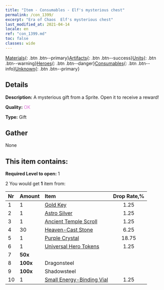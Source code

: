 ```yaml
---
title: "Item - Consumables - Elf's mysterious chest"
permalink: /con_1399/
excerpt: "Era of Chaos  Elf's mysterious chest"
last_modified_at: 2021-04-14
locale: en
ref: "con_1399.md"
toc: false
classes: wide
---
```

 [Materials](/Items/){: .btn .btn--primary}[Artifacts](/Items/Artifacts/){: .btn .btn--success}[Units](/Items/Units/){: .btn .btn--warning}[Heroes](/Items/Heroes/){: .btn .btn--danger}[Consumables](/Items/Consumables/){: .btn .btn--info}[Unknown](/Items/Unknown/){: .btn .btn--primary}

## Details
 **Description:** A mysterious gift from a Sprite. Open it to receive a reward!

 **Quality:** <span style="color: #DA70D6">OK</span>

 **Type:** Gift

## Gather

  None

## This item contains:

 **Required Level to open:** 1

 2 You would get **1** item  from:

  | Nr | Amount |     Item    | Drop Rate,% |
  |:---|:-------|:------------|:---------:|
  | 1 | 1 | [Gold Key](/Items/con_783/) | 1.25 | 
  | 2 | 1 | [Astro Silver](/Items/con_969/) | 1.25 | 
  | 3 | 1 | [Ancient Temple Scroll](/Items/con_697/) | 1.25 | 
  | 4 | 30 | [Heaven-Cast Stone](/Items/art_188/) | 6.25 | 
  | 5 | 1 | [Purple Crystal](/Items/con_720/) | 18.75 | 
  | 6 | 1 | [Universal Hero Tokens](/Items/her_358/) | 1.25 | 
  | 7 |  **50x** | <i class="fas fa-gem"/> |  | 25 | 
  | 8 |  **100x** | Dragonsteel |  | 18.75 | 
  | 9 |  **100x** | Shadowsteel |  | 25 | 
  | 10 | 1 | [Small Energy-Binding Vial](/Items/con_724/) | 1.25 | 
